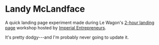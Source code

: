 # Landy McLandface

A quick landing page experiment made during Le Wagon's [2-hour landing page](http://lewagon.github.io/landing/) workshop hosted by [Imperial Entrepreneurs](https://www.union.ic.ac.uk/scc/entrepreneurs/).

It's pretty dodgy---and I'm probably never going to update it.
